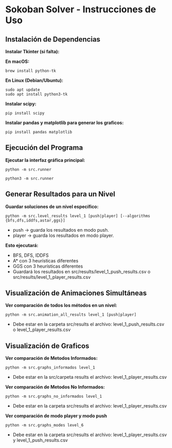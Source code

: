 # Sokoban Solver - Instrucciones de Uso

## Instalación de Dependencias

**Instalar Tkinter (si falta):**

**En macOS:**
```
brew install python-tk
```

**En Linux (Debian/Ubuntu):**
```
sudo apt update
sudo apt install python3-tk
```

**Instalar scipy:**
```
pip install scipy
```

**Instalar pandas y matplotlib para generar los graficos:**
```
pip install pandas matplotlib
```

## Ejecución del Programa

**Ejecutar la interfaz gráfica principal:**
```
python -m src.runner
```
```
python3 -m src.runner
```

## Generar Resultados para un Nivel

**Guardar soluciones de un nivel específico:**
```
python -m src.level_results level_1 [push|player] [--algorithms {bfs,dfs,iddfs,astar,ggs}]
```
- push → guarda los resultados en modo push.
- player → guarda los resultados en modo player.

**Esto ejecutará:**
- BFS, DFS, IDDFS
- A* con 3 heurísticas diferentes
- GGS con 3 heurísticas diferentes
- Guardará los resultados en src/results/level_1_push_results.csv o src/results/level_1_player_results.csv


## Visualización de Animaciones Simultáneas

**Ver comparación de todos los métodos en un nivel:**
```
python -m src.animation_all_results level_1 [push|player]
```
- Debe estar en la carpeta src/results el archivo: level_1_push_results.csv o level_1_player_results.csv


## Visualización de Graficos

**Ver comparación de Metodos Informados:**
```
python -m src.graphs_informados level_1
```
- Debe estar en la src/carpeta results el archivo: level_1_player_results.csv


**Ver comparación de Metodos No Informados:**
```
python -m src.graphs_no_informados level_1
```
- Debe estar en la carpeta src/results el archivo: level_1_player_results.csv


**Ver comparación de modo player y modo push**
```
python -m src.graphs_modes level_6
```
- Debe estar en la carpeta src/results el archivo: level_1_player_results.csv y level_1_push_results.csv
